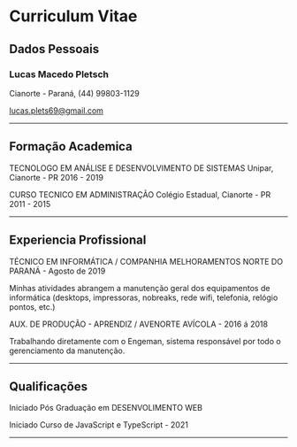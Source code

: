 # Curriculum Vitae 

## Dados Pessoais

### Lucas Macedo Pletsch

 Cianorte - Paraná, (44) 99803-1129 

lucas.plets69@gmail.com

___
## Formação Academica

TECNOLOGO EM ANÁLISE E DESENVOLVIMENTO DE SISTEMAS
Unipar, Cianorte - PR
2016 - 2019

CURSO TECNICO EM ADMINISTRAÇÃO
Colégio Estadual, Cianorte - PR
2011 - 2015

____

## Experiencia Profissional

TÉCNICO EM INFORMÁTICA / COMPANHIA MELHORAMENTOS NORTE DO PARANÁ - Agosto de 2019

Minhas atividades abrangem a manutenção geral dos equipamentos de informática (desktops, impressoras, nobreaks, rede wifi, telefonia, relógio pontos, etc.)

AUX. DE PRODUÇÃO - APRENDIZ / AVENORTE AVÍCOLA - 2016 á 2018

Trabalhando diretamente com o Engeman, sistema responsável por todo o gerenciamento da manutenção.

____
## Qualificações

Iniciado Pós Graduação em DESENVOLIMENTO WEB

Iniciado Curso de JavaScript e TypeScript - 2021
____




